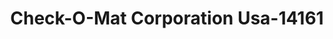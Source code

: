 ---
f_zip-code: 32507
f_state-code: FL
title: Check-O-Mat Corporation Usa-14161
f_phone: 850-455-0608
f_city-only: Pensacola
f_address: 120 Chiefs Way Ste 1 Pensacola
f_location-unique-id: '14161'
slug: check-o-mat-corporation-usa-14161
updated-on: '2024-05-30T13:46:58.046Z'
created-on: '2024-05-30T13:36:59.803Z'
published-on: '2024-05-30T13:54:32.469Z'
f_city-state: cms/city/pensacola-fl.md
f_company: cms/company/check-o-mat-corporation-usa.md
f_state: cms/state/florida.md
layout: '[payday-loan].html'
tags: payday-loan
---